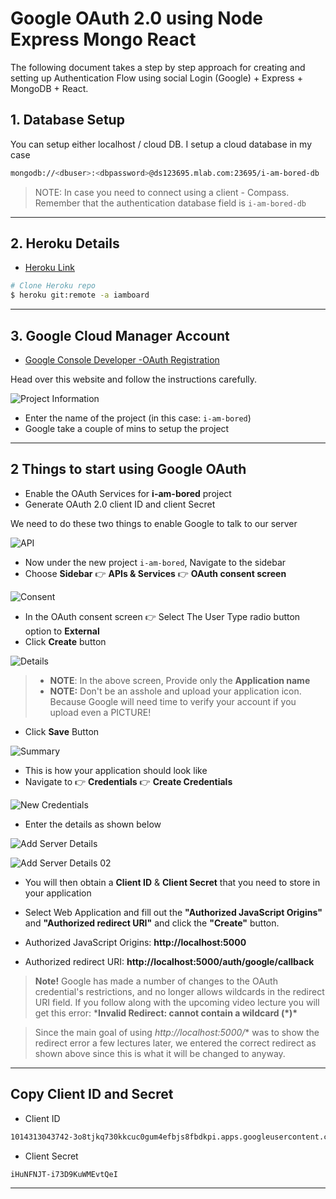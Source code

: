 # Google OAuth 2.0 using Node Express Mongo React

The following document takes a step by step approach for creating and setting up Authentication Flow using social Login (Google) + Express + MongoDB + React.

## 1. Database Setup

You can setup either localhost / cloud DB. I setup a cloud database in my case

```bash
mongodb://<dbuser>:<dbpassword>@ds123695.mlab.com:23695/i-am-bored-db
```

> NOTE: In case you need to connect using a client - Compass. Remember that the authentication database field is `i-am-bored-db`

---

## 2. Heroku Details

- [Heroku Link](https://iamboard.herokuapp.com/)

```bash
# Clone Heroku repo
$ heroku git:remote -a iamboard
```

---

## 3. Google Cloud Manager Account

- [Google Console Developer -OAuth Registration](https://console.cloud.google.com/)

Head over this website and follow the instructions carefully.

![Project Information](./design/screenshots/step01.png)

- Enter the name of the project (in this case: `i-am-bored`)
- Google take a couple of mins to setup the project

---

## 2 Things to start using Google OAuth

- Enable the OAuth Services for **i-am-bored** project
- Generate OAuth 2.0 client ID and client Secret

We need to do these two things to enable Google to talk to our server

![API](./design/screenshots/step02.png)



- Now under the new project `i-am-bored`, Navigate to the sidebar
- Choose **Sidebar** 👉 **APIs & Services**  👉 **OAuth consent screen**

![Consent](./design/screenshots/step03.png)

- In the OAuth consent screen 👉 Select The User Type radio button option to **External**
- Click **Create** button

![Details](./design/screenshots/step04.png)

> - **NOTE**: In the above screen, Provide only the **Application name**
> - **NOTE:** Don't be an asshole and upload your application icon. Because Google will need time to verify your account if you upload even a PICTURE!

- Click **Save** Button

![Summary](./design/screenshots/step05.png)

- This is how your application should look like
- Navigate to 👉 **Credentials** 👉 **Create Credentials**

![New Credentials](./design/screenshots/step06.png)

- Enter the details as shown below

![Add Server Details](./design/screenshots/step07.png)

![Add Server Details 02](./design/screenshots/step08.png)

- You will then obtain a **Client ID** & **Client Secret** that you need to store in your application

- Select Web Application and fill out the **"Authorized JavaScript Origins"** and **"Authorized redirect URI"** and click the **"Create"** button.

- Authorized JavaScript Origins: **http://localhost:5000**

- Authorized redirect URI: **http://localhost:5000/auth/google/callback**

>  **Note!** Google has made a number of changes to the OAuth credential's restrictions, and no longer allows wildcards in the redirect URI field. If you follow along with the upcoming video lecture you will get this error: ***Invalid Redirect: cannot contain a wildcard (\*)\***

>  Since the main goal of using *http://localhost:5000/** was to show the redirect error a few lectures later, we entered the correct redirect as shown above since this is what it will be changed to anyway.

---

## Copy Client ID and Secret

- Client ID

```bash
1014313043742-3o8tjkq730kkcuc0gum4efbjs8fbdkpi.apps.googleusercontent.com
```

- Client Secret

```bash
iHuNFNJT-i73D9KuWMEvtQeI
```

---

